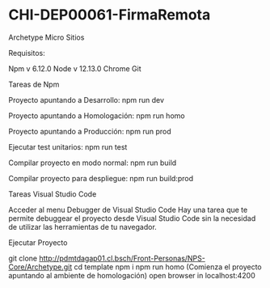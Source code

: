 # CHI-DEP00061-FirmaRemota
Archetype Micro Sitios


Requisitos:


Npm v 6.12.0
Node v 12.13.0
Chrome
Git



Tareas de Npm


Proyecto apuntando a Desarrollo: npm run dev

Proyecto apuntando a Homologación: npm run homo

Proyecto apuntando a Producción: npm run prod

Ejecutar test unitarios: npm run test

Compilar proyecto en modo normal: npm run build

Compilar proyecto para despliegue: npm run build:prod




Tareas Visual Studio Code


Acceder al menu Debugger de Visual Studio Code
Hay una tarea que te permite debuggear el proyecto desde Visual Studio Code sin la necesidad de utilizar las herramientas de tu navegador.



Ejecutar Proyecto

git clone http://pdmtdagap01.cl.bsch/Front-Personas/NPS-Core/Archetype.git
cd template
npm i
npm run homo (Comienza el proyecto apuntando al ambiente de homologación)
open browser in localhost:4200
